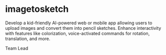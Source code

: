 # imagetosketch
Develop a kid-friendly AI-powered web or mobile app allowing users to upload images and convert them into pencil sketches. Enhance interactivity with features like colorization, voice-activated commands for rotation, translation, and more. 

Team Lead
